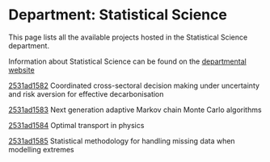 # Department: **Statistical Science**

This page lists all the available projects hosted in the Statistical Science department.

Information about Statistical Science can be found on the [departmental website](https://www.ucl.ac.uk/statistics)

[2531ad1582](../projects/2531ad1582.md) Coordinated cross-sectoral decision making under uncertainty and risk aversion for effective decarbonisation

[2531ad1583](../projects/2531ad1583.md) Next generation adaptive Markov chain Monte Carlo algorithms

[2531ad1584](../projects/2531ad1584.md) Optimal transport in physics

[2531ad1585](../projects/2531ad1585.md) Statistical methodology for handling missing data when modelling extremes

